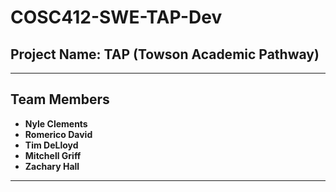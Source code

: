 # COSC412-SWE-TAP-Dev

## **Project Name: TAP (Towson Academic Pathway)**

---

## **Team Members**
- **Nyle Clements**
- **Romerico David**
- **Tim DeLloyd**
- **Mitchell Griff**
- **Zachary Hall**

---
